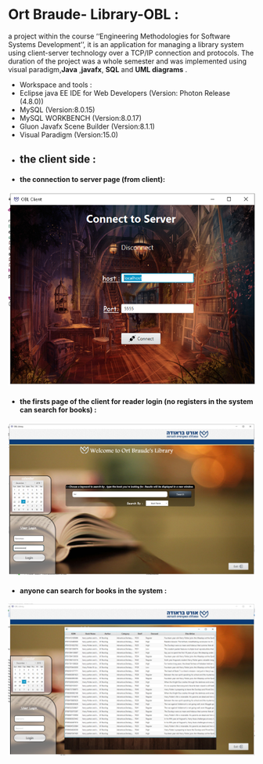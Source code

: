 # Ort Braude- Library-OBL :
 a project within the course ‘‘Engineering Methodologies for Software Systems Development’’,
 it is an application for managing a library system using client-server technology over a TCP/IP connection and protocols. 
 The duration of the project was a whole semester and was implemented using visual paradigm,**Java** ,**javafx**, **SQL** and  **UML diagrams**  .
* Workspace and tools : 
* Eclipse java EE IDE for Web Developers (Version: Photon Release (4.8.0))
* MySQL (Version:8.0.15)
* MySQL WORKBENCH (Version:8.0.17)
* Gluon Javafx Scene Builder (Version:8.1.1)
* Visual Paradigm (Version:15.0)
* ## the client side :
* #### the connection to server page (from client): 
 ![](image/clientSide/clientConnect.PNG)
* #### the firsts page of the client for reader login (no registers in the system can search for books) :
 ![](image/clientSide/serch+login.PNG)
 * #### anyone can search for books in the system :
 ![](image/clientSide/search.PNG)
 
